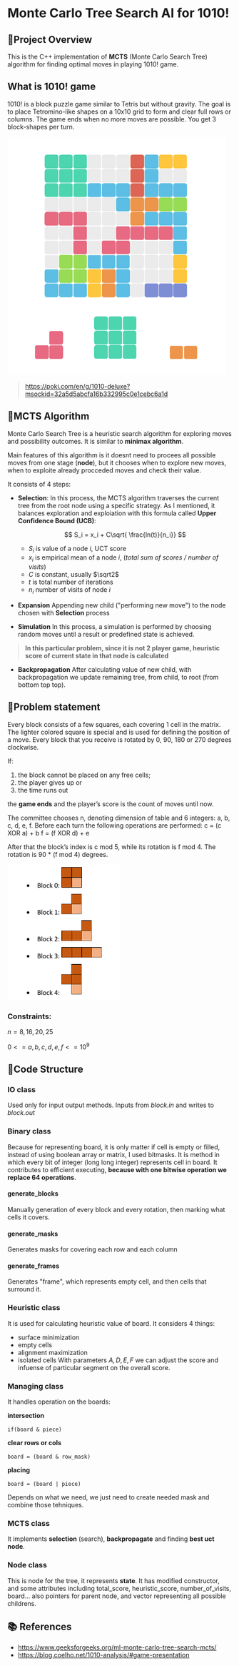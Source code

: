 # Monte Carlo Tree Search AI for 1010!

## 📌Project Overview
This is the C++ implementation of **MCTS** (Monte Carlo Search Tree) algorithm for finding optimal moves in playing 1010! game.

## What is 1010! game
1010! is a block puzzle game similar to Tetris but without gravity. The goal is to place Tetromino-like shapes on a 10x10 grid to form and clear full rows or columns. The game ends when no more moves are possible. You get 3 block-shapes per turn.

![1010 Example](images/1010.PNG)
> https://poki.com/en/g/1010-deluxe?msockid=32a5d5abcfa16b332995c0e1cebc6a1d

## 🧠MCTS Algorithm
Monte Carlo Search Tree is a heuristic search algorithm for exploring moves and possibility outcomes. It is similar to **minimax algorithm**.

Main features of this algorithm is it doesnt need to procees all possible moves from one stage (**node**), but it chooses when to explore new moves, when to exploite already procceded moves and check their value.

It consists of 4 steps:
 * **Selection**: In this process, the MCTS algorithm traverses the current tree from the root node using a specific strategy. As I mentioned, it balances exploration and exploiation with this formula called **Upper Confidence Bound (UCB)**:

    $$ S_i = x_i + C\sqrt{ \frac{ln(t)}{n_i}} $$
    * $S_i$ is value of a node $i$, UCT score
    * $x_i$ is empirical mean of a node $i$, (*total sum of scores / number of visits*)
    *  $C$ is constant, usually $\sqrt2$
    * $t$ is total number of iterations
    * $n_i$ number of visits of node $i$

* **Expansion** Appending new child ("performing new move") to the node chosen with **Selection** process

* **Simulation** In this process, a simulation is performed by choosing random moves until a result or predefined state is achieved.

>**In this particular problem, since it is not 2 player game, heuristic score of current state in that node is calculated**

* **Backpropagation** After calculating value of new child, with backpropagation we update remaining tree, from child, to root (from bottom top top).


## 🧩Problem statement
Every block consists of а few squares, each covering 1 cell in the matrix. The lighter colored square is special and is used for defining the position of a move. Every block that you receive is rotated by 0, 90, 180 or 270 degrees clockwise. 

If:
1. the block cannot be placed on any free cells;
2. the player gives up or 
3. the time runs out

 the **game ends** and the player’s score is the count of moves until now. 

The committee chooses n, denoting dimension of table and 6 integers: a, b, c, d, e, f. Before each turn the following operations 
are performed: 
c = (c XOR a) + b 
f = (f XOR d) + e 

After that the block’s index is c mod 5, while its rotation is f mod 4. The rotation is 90 * (f mod 4) degrees. 

![block image](images/blocks.PNG)
### Constraints:
$n = {8, 16, 20, 25}$

$0 <= a, b, c, d, e, f <= 10^9$

## 🔧Code Structure
### IO class
Used only for input output methods. Inputs from *block.in* and writes to *block.out*

### Binary class
Because for representing board, it is only matter if cell is empty or filled, instead of using boolean array or matrix, I used bitmasks. It is method in which every bit of integer (long long integer) represents cell in board. It contributes to efficient executing, **because with one bitwise operation we replace 64 operations**.

#### generate_blocks
Manually generation of every block and every rotation, then marking what cells it covers.

#### generate_masks
 Generates masks for covering each row and each column

 #### generate_frames
 Generates "frame", which represents empty cell, and then cells that surround it.

### Heuristic class
It is used for calculating heuristic value of board. It considers 4 things:
 * surface minimization
 * empty cells
 * alignment maximization
 * isolated cells
With parameters $A, D, E , F$ we can adjust the score and infuense of particular segment on the overall score.

### Managing class
It handles operation on the boards:

**intersection**

    if(board & piece)

**clear rows or cols**

    board = (board & row_mask) 

**placing**

    board = (board | piece)

Depends on what we need, we just need to create needed mask and combine those tehniques.

### MCTS class
It implements **selection** (search), **backpropagate** and finding **best uct node**.

### Node class
This is node for the tree, it represents **state**. It has modified constructor, and some attributes including total_score, heuristic_score, number_of_visits, board... also pointers for parent node, and vector representing all possible childrens.

## 📚 References
* https://www.geeksforgeeks.org/ml-monte-carlo-tree-search-mcts/
* https://blog.coelho.net/1010-analysis/#game-presentation

